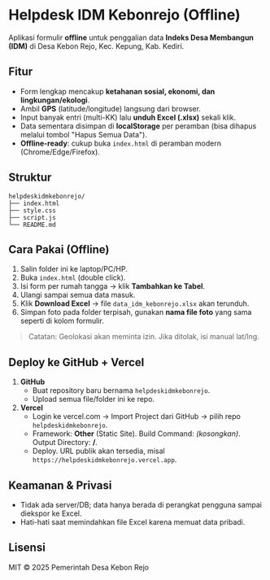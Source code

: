 # Helpdesk IDM Kebonrejo (Offline)

Aplikasi formulir **offline** untuk penggalian data **Indeks Desa Membangun (IDM)** di Desa Kebon Rejo, Kec. Kepung, Kab. Kediri.

## Fitur
- Form lengkap mencakup **ketahanan sosial, ekonomi, dan lingkungan/ekologi**.
- Ambil **GPS** (latitude/longitude) langsung dari browser.
- Input banyak entri (multi-KK) lalu **unduh Excel (.xlsx)** sekali klik.
- Data sementara disimpan di **localStorage** per peramban (bisa dihapus melalui tombol "Hapus Semua Data").
- **Offline-ready**: cukup buka `index.html` di peramban modern (Chrome/Edge/Firefox).

## Struktur
```
helpdeskidmkebonrejo/
├── index.html
├── style.css
├── script.js
└── README.md
```

## Cara Pakai (Offline)
1. Salin folder ini ke laptop/PC/HP.
2. Buka `index.html` (double click).
3. Isi form per rumah tangga → klik **Tambahkan ke Tabel**.
4. Ulangi sampai semua data masuk.
5. Klik **Download Excel** → file `data_idm_kebonrejo.xlsx` akan terunduh.
6. Simpan foto pada folder terpisah, gunakan **nama file foto** yang sama seperti di kolom formulir.

> Catatan: Geolokasi akan meminta izin. Jika ditolak, isi manual lat/lng.

## Deploy ke GitHub + Vercel
1. **GitHub**
   - Buat repository baru bernama `helpdeskidmkebonrejo`.
   - Upload semua file/folder ini ke repo.
2. **Vercel**
   - Login ke vercel.com → Import Project dari GitHub → pilih repo `helpdeskidmkebonrejo`.
   - Framework: **Other** (Static Site). Build Command: *(kosongkan)*. Output Directory: **/**.
   - Deploy. URL publik akan tersedia, misal `https://helpdeskidmkebonrejo.vercel.app`.

## Keamanan & Privasi
- Tidak ada server/DB; data hanya berada di perangkat pengguna sampai diekspor ke Excel.
- Hati-hati saat memindahkan file Excel karena memuat data pribadi.

## Lisensi
MIT © 2025 Pemerintah Desa Kebon Rejo
